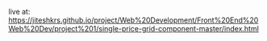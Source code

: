 live at: https://jiteshkrs.github.io/project/Web%20Development/Front%20End%20Web%20Dev/project%201/single-price-grid-component-master/index.html

